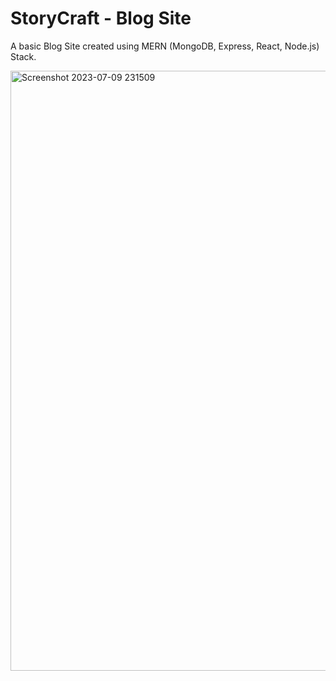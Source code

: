 # StoryCraft - Blog Site

A basic Blog Site created using MERN (MongoDB, Express, React, Node.js) Stack.

<img width="960" alt="Screenshot 2023-07-09 231509" src="https://github.com/Dhruv883/Blog-App/assets/98738047/49a49c6e-a252-4e14-bb61-fd1078224c48">

